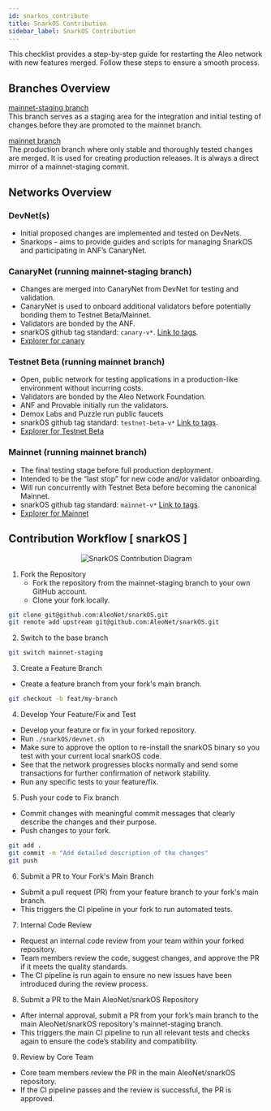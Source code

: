 ```yaml
---
id: snarkos_contribute
title: SnarkOS Contribution
sidebar_label: SnarkOS Contribution
---
```

This checklist provides a step-by-step guide for restarting the Aleo network with new features merged. Follow these steps to ensure a smooth process.  

## Branches Overview
[mainnet-staging branch](https://github.com/AleoNet/snarkOS)  
This branch serves as a staging area for the integration and initial testing of changes before they are promoted to the mainnet branch. 

[mainnet branch](https://github.com/AleoNet/snarkOS/tree/mainnet)  
The production branch where only stable and thoroughly tested changes are merged. It is used for creating production releases. It is always a direct mirror of a mainnet-staging commit.

## Networks Overview
### DevNet(s)
- Initial proposed changes are implemented and tested on DevNets.
- Snarkops - aims to provide guides and scripts for managing SnarkOS and participating in ANF’s CanaryNet. 

### CanaryNet (running mainnet-staging branch)
- Changes are merged into CanaryNet from DevNet for testing and validation.
- CanaryNet is used to onboard additional validators before potentially bonding them to Testnet Beta/Mainnet.
- Validators are bonded by the ANF.
- snarkOS github tag standard: `canary-v*`. [Link to tags](https://github.com/AleoNet/snarkOS/tags).
- [Explorer for canary](https://vision.snarkos.net/?blocks) 

### Testnet Beta (running mainnet branch)
- Open, public network for testing applications in a production-like environment without incurring costs.
- Validators are bonded by the Aleo Network Foundation.
- ANF and Provable initially run the validators.
- Demox Labs and Puzzle run public faucets
- snarkOS github tag standard: `testnet-beta-v*` [Link to tags](https://github.com/AleoNet/snarkOS/tags).
- [Explorer for Testnet Beta](https://vision.snarkos.net/?blocks) 

### Mainnet (running mainnet branch)
- The final testing stage before full production deployment.
- Intended to be the “last stop” for new code and/or validator onboarding.
- Will run concurrently with Testnet Beta before becoming the canonical Mainnet.
- snarkOS github tag standard: `mainnet-v*` [Link to tags](https://github.com/AleoNet/snarkOS/tags).
- [Explorer for Mainnet](https://vision.snarkos.net/?blocks)

## Contribution Workflow [ snarkOS ]

<p align="center" width="100%">
<img src={require("./images/snarkos_contribute_flow.png").default} alt="SnarkOS Contribution Diagram"></img>
</p>

1. Fork the Repository
    - Fork the repository from the mainnet-staging branch to your own GitHub account.
    - Clone your fork locally.

```sh
git clone git@github.com:AleoNet/snarkOS.git
git remote add upstream git@github.com:AleoNet/snarkOS.git
```

2. Switch to the base branch
```sh
git switch mainnet-staging
```

3. Create a Feature Branch
- Create a feature branch from your fork's main branch.
```sh
git checkout -b feat/my-branch
```

4.  Develop Your Feature/Fix and Test
- Develop your feature or fix in your forked repository.
- Run `./snarkOS/devnet.sh` 
- Make sure to approve the option to re-install the snarkOS binary so you test with your current local snarkOS code.
- See that the network progresses blocks normally and send some transactions for further confirmation of network stability.
- Run any specific tests to your feature/fix.

5. Push your code to Fix branch 
- Commit changes with meaningful commit messages that clearly describe the changes and their purpose.
- Push changes to your fork.
```sh
git add .
git commit -m "Add detailed description of the changes"
git push
```

6. Submit a PR to Your Fork's Main Branch
- Submit a pull request (PR) from your feature branch to your fork's main branch.
- This triggers the CI pipeline in your fork to run automated tests.

7. Internal Code Review
- Request an internal code review from your team within your forked repository.
- Team members review the code, suggest changes, and approve the PR if it meets the quality standards.
- The CI pipeline is run again to ensure no new issues have been introduced during the review process.

8. Submit a PR to the Main AleoNet/snarkOS Repository
- After internal approval, submit a PR from your fork’s main branch to the main AleoNet/snarkOS repository's mainnet-staging branch.
- This triggers the main CI pipeline to run all relevant tests and checks again to ensure the code’s stability and compatibility.

9. Review by Core Team
- Core team members review the PR in the main AleoNet/snarkOS repository.
- If the CI pipeline passes and the review is successful, the PR is approved.
